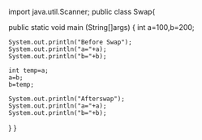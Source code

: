 import java.util.Scanner;
public class Swap{

  public static void main (String[]args)
  {
    int a=100,b=200;

    System.out.println("Before Swap");
    System.out.println("a="+a);
    System.out.println("b="+b);

    int temp=a;
    a=b;
    b=temp;

    System.out.println("Afterswap");
    System.out.println("a="+a);
    System.out.println("b="+b);
   }
 }
